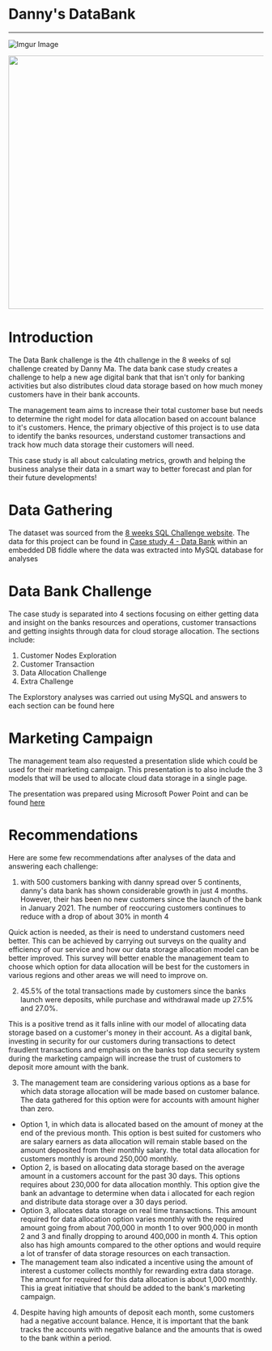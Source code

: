 
# Danny's DataBank
___

![Imgur Image]([screenshot.jpg](https://github.com/OkikiAde100/Danny-s-Data-Bank/blob/main/Data%20Bank%20Project/Pictures%20for%20report/case%20study%20pic.png))

<img src="(https://github.com/OkikiAde100/Danny-s-Data-Bank/blob/main/Data%20Bank%20Project/Pictures%20for%20report/case%20study%20pic.png)" style="width:600px;height:500px"/>

# Introduction

The Data Bank challenge is the 4th challenge in the 8 weeks of sql challenge created by Danny Ma. The data bank case study creates a challenge to help a new age digital bank that that isn't only for banking activities but also distributes cloud data storage based on how much money customers have in their bank accounts.

The management team aims to increase their total customer base but needs to determine the right model for data allocation based on account balance to it's customers. Hence, the primary objective of this project is to use data to identify the banks resources, understand customer transactions and track how much data storage their customers will need.

This case study is all about calculating metrics, growth and helping the business analyse their data in a smart way to better forecast and plan for their future developments!

# Data Gathering

The dataset was sourced from the <a href="https://8weeksqlchallenge.com/">8 weeks SQL Challenge website</a>. The data for this project can be found in <a href="https://8weeksqlchallenge.com/case-study-4/">Case study 4 - Data Bank</a> within an embedded DB fiddle where the data was extracted into MySQL database for analyses

# Data Bank Challenge

The case study is separated into 4 sections focusing on either getting data and insight on the banks resources and operations, customer transactions and getting insights through data for cloud storage allocation. The sections include:

1. Customer Nodes Exploration
2. Customer Transaction
3. Data Allocation Challenge
4. Extra Challenge

The Explorstory analyses was carried out using MySQL and answers to each section can be found here

# Marketing Campaign

The management team also requested a presentation slide which could be used for their marketing campaign. This presentation is to also include the 3 models that will be used to allocate cloud data storage in a single page.

The presentation was prepared using Microsoft Power Point and can be found <a href="https://github.com/OkikiAde100/Danny-s-Data-Bank/blob/main/Data%20Bank%20Project/Danny's%20Data%20Bank%20Marketing.pptx">here</a>

# Recommendations

Here are some few recommendations after analyses of the data and answering each challenge:

1. with 500 customers banking with danny spread over 5 continents, danny's data bank has shown considerable growth in just 4 months. However, their has been no new customers since the launch of the bank in January 2021. The number of reoccuring customers continues to reduce with a drop of about 30% in month 4

Quick action is needed, as their is need to understand customers need better. This can be achieved by carrying out surveys on the quality and efficiency of our service and how our data storage allocation model can be better improved. This survey will better enable the management team to choose which option for data allocation will be best for the customers in various regions and other areas we will need to improve on.

2. 45.5% of the total transactions made by customers since the banks launch were deposits, while purchase and withdrawal made up 27.5% and 27.0%.

This is a positive trend as it falls inline with our model of allocating data storage based on a customer's money in their account. As a digital bank, investing in security for our customers during transactions to detect fraudlent transactions and emphasis on the banks top data security system during the marketing campaign will increase the trust of customers to deposit more amount with the bank.

3. The management team are considering various options as a base for which data storage allocation will be made based on  customer balance. The data gathered for this option were for accounts with amount higher than zero.
 - Option 1, in which data is allocated based on the amount of money at the end of the previous month. This option is best suited for customers who are salary earners as data allocation will remain stable based on the amount deposited from their monthly salary. the total data allocation for customers monthly is around 250,000 monthly.
 - Option 2, is based on allocating data storage based on the average amount in a customers account for the past 30 days. This options requires about 230,000 for data allocation monthly. This option give the bank an advantage to determine when data i allocated for each region and distribute data storage over a 30 days period.
 - Option 3, allocates data storage on real time transactions. This amount required for data allocation option varies monthly with the required amount going from about 700,000 in month 1 to over 900,000 in month 2 and 3 and finally dropping to around 400,000 in month 4. This option also has high amounts compared to the other options and would require a lot of transfer of data storage resources on each transaction.
 - The management team also indicated a incentive using the amount of interest a customer collects monthly for rewarding extra data storage. The amount for required for this data allocation is about 1,000 monthly. This ia great initiative that should be added to the bank's marketing campaign.


4. Despite having high amounts of deposit each month, some customers had a negative account balance. Hence, it is important that the bank tracks the accounts with negative balance and the amounts that is owed to the bank within a period.
